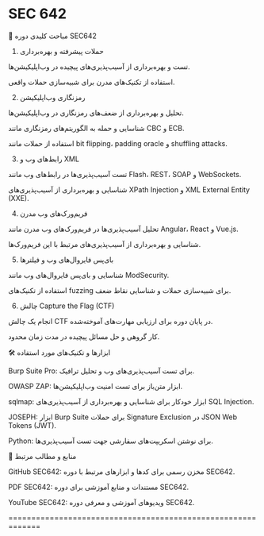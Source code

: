 # SEC 642

🧠 مباحث کلیدی دوره SEC642
1. حملات پیشرفته و بهره‌برداری

تست و بهره‌برداری از آسیب‌پذیری‌های پیچیده در وب‌اپلیکیشن‌ها.

استفاده از تکنیک‌های مدرن برای شبیه‌سازی حملات واقعی.

2. رمزنگاری وب‌اپلیکیشن

تحلیل و بهره‌برداری از ضعف‌های رمزنگاری در وب‌اپلیکیشن‌ها.

شناسایی و حمله به الگوریتم‌های رمزنگاری مانند CBC و ECB.

استفاده از حملات مانند bit flipping، padding oracle و shuffling attacks.

3. رابط‌های وب و XML

تست آسیب‌پذیری‌ها در رابط‌های وب مانند Flash، REST، SOAP و WebSockets.

شناسایی و بهره‌برداری از آسیب‌پذیری‌های XPath Injection و XML External Entity (XXE).

4. فریم‌ورک‌های وب مدرن

تحلیل آسیب‌پذیری‌ها در فریم‌ورک‌های وب مدرن مانند Angular، React و Vue.js.

شناسایی و بهره‌برداری از آسیب‌پذیری‌های مرتبط با این فریم‌ورک‌ها.

5. بای‌پس فایروال‌های وب و فیلترها

شناسایی و بای‌پس فایروال‌های وب مانند ModSecurity.

استفاده از تکنیک‌های fuzzing برای شبیه‌سازی حملات و شناسایی نقاط ضعف.

6. چالش Capture the Flag (CTF)

انجام یک چالش CTF در پایان دوره برای ارزیابی مهارت‌های آموخته‌شده.

کار گروهی و حل مسائل پیچیده در مدت زمان محدود.

🛠 ابزارها و تکنیک‌های مورد استفاده

Burp Suite Pro: برای تست آسیب‌پذیری‌های وب و تحلیل ترافیک.

OWASP ZAP: ابزار متن‌باز برای تست امنیت وب‌اپلیکیشن‌ها.

sqlmap: ابزار خودکار برای شناسایی و بهره‌برداری از آسیب‌پذیری‌های SQL Injection.

JOSEPH: ابزار Burp Suite برای حملات Signature Exclusion در JSON Web Tokens (JWT).

Python: برای نوشتن اسکریپت‌های سفارشی جهت تست آسیب‌پذیری‌ها.

📘 منابع و مطالب مرتبط

GitHub SEC642: مخزن رسمی برای کدها و ابزارهای مرتبط با دوره SEC642.

PDF SEC642: مستندات و منابع آموزشی برای دوره SEC642.

YouTube SEC642: ویدیوهای آموزشی و معرفی دوره SEC642.

=============================================================



